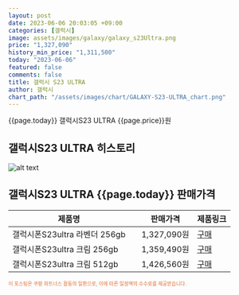 ```yaml
---
layout: post
date: 2023-06-06 20:03:05 +09:00
categories: [갤럭시]
image: assets/images/galaxy/galaxy_s23Ultra.png
price: "1,327,090"
history_min_price: "1,311,500"
today: "2023-06-06"
featured: false
comments: false
title: 갤럭시 S23 ULTRA
author: 갤럭시
chart_path: "/assets/images/chart/GALAXY-S23-ULTRA_chart.png"
---
```


{{page.today}} 갤럭시S23 ULTRA {{page.price}}원

## 갤럭시S23 ULTRA 히스토리
![alt text]({{page.chart_path}} "갤럭시S23 히스토리")

## 갤럭시S23 ULTRA {{page.today}} 판매가격
<main>
<table id="rwd-table-large">
  <thead>
    <tr>
      <th>제품명</th>
      <th></th>
      <th>판매가격</th>
      <th>제품링크</th>
    </tr>
  </thead>
  <tbody><tr>
        <td>갤럭시폰S23ultra 라벤더 256gb</td>
        <td></td>
        <td>1,327,090원</td>
        <td><a href='https://link.coupang.com/a/SHGhq' target='_blank'>구매</a></td>
        </tr><tr>
        <td>갤럭시폰S23ultra 크림 256gb</td>
        <td></td>
        <td>1,359,490원</td>
        <td><a href='https://link.coupang.com/a/SHGk8' target='_blank'>구매</a></td>
        </tr><tr>
        <td>갤럭시폰S23ultra 크림 512gb</td>
        <td></td>
        <td>1,426,560원</td>
        <td><a href='https://link.coupang.com/a/SHGvv' target='_blank'>구매</a></td>
        </tr></tbody>
</table>

</main>
<div style="color:#e56a2c;font-size: 0.7em;" >
이 포스팅은 쿠팡 파트너스 활동의 일환으로, 이에 따른 일정액의 수수료를 제공받습니다.
</div>
